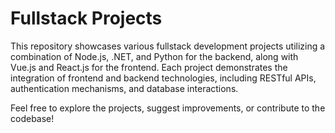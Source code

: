 # Fullstack Projects

This repository showcases various fullstack development projects utilizing a combination of Node.js, .NET, and Python for the backend, along with Vue.js and React.js for the frontend. Each project demonstrates the integration of frontend and backend technologies, including RESTful APIs, authentication mechanisms, and database interactions.

Feel free to explore the projects, suggest improvements, or contribute to the codebase!